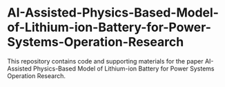 # AI-Assisted-Physics-Based-Model-of-Lithium-ion-Battery-for-Power-Systems-Operation-Research
This repository contains code and supporting materials for the paper AI-Assisted Physics-Based Model of Lithium-ion Battery for Power Systems Operation Research.
